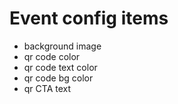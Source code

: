 # Event config items

- background image
- qr code color
- qr code text color
- qr code bg color
- qr CTA text
